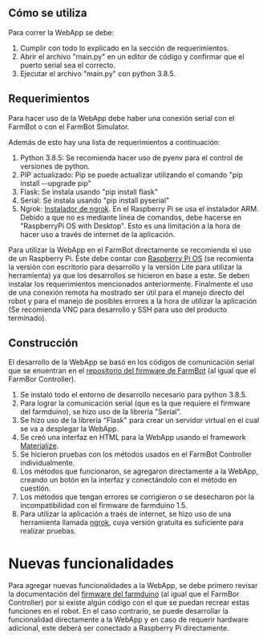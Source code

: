 ## Cómo se utiliza

Para correr la WebApp se debe:
1. Cumplir con todo lo explicado en la sección de requerimientos. 
2. Abrir el archivo "main.py" en un editor de código y confirmar que el puerto serial sea el correcto. 
3. Ejecutar el archivo "main.py" con python 3.8.5.

## Requerimientos

Para hacer uso de la WebApp debe haber una conexión serial con el FarmBot o con el FarmBot Simulator.

Además de esto hay una lista de requerimientos a continuación:

1. Python 3.8.5: Se recomienda hacer uso de pyenv para el control de versiones de python.
2. PIP actualizado: Pip se puede actualizar utilizando el comando "pip install --upgrade pip"
3. Flask: Se instala usando "pip install flask"
4. Serial: Se instala usando "pip install pyserial"
5. Ngrok: [Instalador de ngrok](https://ngrok.com/download). En el Raspberry Pi se usa el instalador ARM. Debido a que no es mediante línea de comandos, debe hacerse en "RaspberryPi OS with Desktop". Esto es una limitación a la hora de hacer uso a través de internet de la aplicación.

Para utilizar la WebApp en el FarmBot directamente se recomienda el uso de un Raspberry Pi. Éste debe contar con [Raspberry Pi OS](https://www.raspberrypi.org/software/operating-systems/) (se recomienta la versión con escritorio para desarrollo y la versión Lite para utilizar la herramienta) ya que los desarrollos se hicieron en base a este. Se deben instalar los requerimientos mencionados anteriormente. Finalmente el uso de una conexión remota ha mostrado ser útil para el manejo directo del robot y para el manejo de posibles errores a la hora de utilizar la aplicación (Se recomienda VNC para desarrollo y SSH para uso del producto terminado).

## Construcción

El desarrollo de la WebApp se basó en los códigos de comunicación serial que se enuentran en el [repositorio del firmware de FarmBot](https://github.com/FarmBot/farmbot-arduino-firmware) (al igual que el FarmBor Controller).

1. Se instaló todo el entorno de desarrollo necesario para python 3.8.5.
2. Para lograr la comunicación serial (que es la que requiere el firmware del farmduino), se hizo uso de la librería "Serial".
3. Se hizo uso de la librería "Flask" para crear un servidor virtual en el cual se va a desplegar la WebApp.
4. Se creó una interfaz en HTML para la WebApp usando el framework [Materialize](https://materializecss.com).
4. Se hicieron pruebas con los métodos usados en el FarmBot Controller individualmente.
5. Los métodos que funcionaron, se agregaron directamente a la WebApp, creando un botón en la interfaz y conectándolo con el método en cuestión.
6. Los métodos que tengan errores se corrigieron o se desecharon por la incompatibilidad con el firmware de farmduino 1.5.
7. Para utilizar la aplicación a traés de internet, se hizo uso de una herramienta llamada [ngrok](https://ngrok.com), cuya versión gratuita es suficiente para realizar pruebas.

# Nuevas funcionalidades

Para agregar nuevas funcionalidades a la WebApp, se debe primero revisar la documentación del [firmware del farmduino](https://github.com/FarmBot/farmbot-arduino-firmware) (al igual que el FarmBor Controller) por si existe algún código con el que se puedan recrear estas funciones en el robot. En el caso contrario, se puede desarrollar la funcionalidad directamente a la WebApp y en caso de requerir hardware adicional, este deberá ser conectado a Raspberry Pi directamente.
